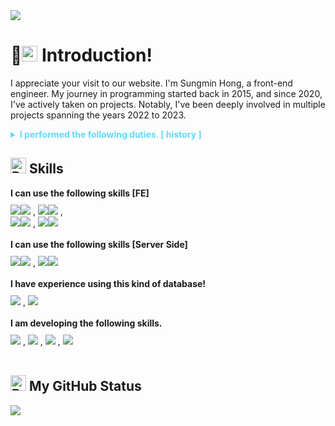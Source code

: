 <img src="https://capsule-render.vercel.app/api?type=venom&color=61DAFB&height=300&section=header&text=Hello%20I'm%20Johnny&fontSize=70&stroke=61DAFB" />
<h1>
  <img src="https://raw.githubusercontent.com/Tarikul-Islam-Anik/Animated-Fluent-Emojis/master/Emojis/Smilies/Smiling%20Face%20with%20Sunglasses.png" alt="Smiling Face with Sunglasses" width="25" height="25" /> 
  Introduction!
</h1>

<p>I appreciate your visit to our website. I'm Sungmin Hong, a front-end engineer. My journey in programming started back in 2015, and since 2020, I've actively taken on projects. Notably, I've been deeply involved in multiple projects spanning the years 2022 to 2023. </p>

<details>
<summary style="color:#61DAFB">
  <strong>I performed the following duties. [ history ]</strong>
</summary>

---

<ol>
  <li>In 2022, I worked for a company called Miya Design House, providing design support and website development services.
    <ul>
        <li>Business website development for a company called H.S.I.</li>
        <li>Business website development for a company called Segi Medical</li>
        <li>Built an API for Korea Trail Running Association's reservation system in PHP (NOT YET COMPLETED DUE TO COMPANY REASONS). 
        </li>
  </ul>
  </li>

---

  <li>I have worked as a Front-End Engineer at O'MY BRAND Corporation from October 2022 to November 2023.
    <ul>
      <li>Work included maintenance and addition of functionality and GUI improvements to the Design Trading Platform Web App. </li>
      <li>Built a community site for designers using PHP.</li>
      <li>Built and distributed Character-Makie, a Unity application that recognizes faces and generates 3D modeling that looks like you. We also built the main website for Character-Makie and worked on the site in JSON files in multiple languages for global expansion.</li>
      <li>Build and implement design estimate calculator functionality</li>
    </ul>
  </li>
  
</ol>

---

</details>


<h2><img src="https://raw.githubusercontent.com/Tarikul-Islam-Anik/Animated-Fluent-Emojis/master/Emojis/Objects/Desktop%20Computer.png" alt="Desktop Computer" width="25" height="25" /> Skills</h2>

<strong>
 I can use the following skills [FE]
</strong>
<div style="margin-top:10px;">
<img src="https://img.shields.io/badge/React-61DAFB?style=for-the-badge&logo=React&logoColor=white"><img src="https://img.shields.io/badge/⭑⭑⭑⭒⭒-41454A?style=for-the-badge&logo=&logoColor=white"> , 
<img src="https://img.shields.io/badge/styledcomponents-DB7093?style=for-the-badge&logo=styled-components&logoColor=white"><img src="https://img.shields.io/badge/⭑⭑⭑⭒⭒-41454A?style=for-the-badge&logo=&logoColor=white"> , 
<br/>
<img src="https://img.shields.io/badge/redux-764ABC?style=for-the-badge&logo=redux&logoColor=white"><img src="https://img.shields.io/badge/⭑⭑⭑⭒⭒-41454A?style=for-the-badge&logo=&logoColor=white"> , 
<img src="https://img.shields.io/badge/javaScript-F7DF1E?style=for-the-badge&logo=JavaScript&logoColor=white"><img src="https://img.shields.io/badge/⭑⭑⭑⭒⭒-41454A?style=for-the-badge&logo=&logoColor=white"> 
</div>

<br/>

<strong>
 I can use the following skills [Server Side]
</strong>
<div style="margin-top:10px;">
 <img src="https://img.shields.io/badge/Express-000000?style=for-the-badge&logo=express&logoColor=white"><img src="https://img.shields.io/badge/⭑⭑⭑⭒⭒-41454A?style=for-the-badge&logo=&logoColor=white"> ,
<img src="https://img.shields.io/badge/php-777BB4?style=for-the-badge&logo=php&logoColor=white"><img src="https://img.shields.io/badge/⭑⭑⭑⭑⭒-41454A?style=for-the-badge&logo=&logoColor=white"> 
</div>

<br/>

<strong>
 I  have experience using this kind of database!
</strong>
<div style="margin-top:10px;">
<img src="https://img.shields.io/badge/MySQL-4479A1?style=for-the-badge&logo=mysql&logoColor=white"> , 
<img src="https://img.shields.io/badge/mongodb-47A248?style=for-the-badge&logo=mongodb&logoColor=white"> 
 </div>

<br/>
<strong>
I am developing the following skills.
</strong>
<div style="margin-top:10px;">
<img src="https://img.shields.io/badge/Next.js-000000?style=for-the-badge&logo=nextdotjs&logoColor=white"> , 
<img src="https://img.shields.io/badge/VUE.JS-4FC08D?style=for-the-badge&logo=vuedotjs&logoColor=white"> , 
<img src="https://img.shields.io/badge/Nestjs-E0234E?style=for-the-badge&logo=nestjs&logoColor=white"> , 
<img src="https://img.shields.io/badge/AWS-232F3E?style=for-the-badge&logo=amazonaws&logoColor=white"> 
 </div>


<br/>

<h2><img src="https://raw.githubusercontent.com/Tarikul-Islam-Anik/Animated-Fluent-Emojis/master/Emojis/Objects/Bar%20Chart.png" alt="Bar Chart" width="25" height="25" /> My GitHub Status</h2>
<a href=""><img align="center" src="https://github-readme-stats.vercel.app/api?username=JohnnyKnon&show_icons=true&theme=radical"/></a>
